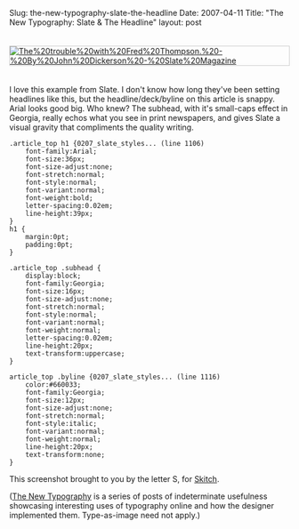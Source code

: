 Slug: the-new-typography-slate-the-headline
Date: 2007-04-11
Title: "The New Typography: Slate & The Headline"
layout: post

<a href="http://www.slate.com/id/2162844?nav=tap3"><img alt="The%20trouble%20with%20Fred%20Thompson.%20-%20By%20John%20Dickerson%20-%20Slate%20Magazine" class="at-xid-6a010534988cd3970b0120a5b36bc9970c" src="https://steveivy.typepad.com/.a/6a010534988cd3970b0120a5b36bc9970c-pi" style="border: 1px solid #ccc; margin: 20px 0;" /></a>

I love this example from Slate. I don&#39;t know how long they&#39;ve been setting headlines like this, but the headline/deck/byline on this article is snappy. Arial looks good big. Who knew? The subhead, with it&#39;s small-caps effect in Georgia, really echos what you see in print newspapers, and gives Slate a visual gravity that compliments the quality writing.

    .article_top h1 {0207_slate_styles... (line 1106)
        font-family:Arial;
        font-size:36px;
        font-size-adjust:none;
        font-stretch:normal;
        font-style:normal;
        font-variant:normal;
        font-weight:bold;
        letter-spacing:0.02em;
        line-height:39px;
    }
    h1 {
        margin:0pt;
        padding:0pt;
    }

    .article_top .subhead {
        display:block;
        font-family:Georgia;
        font-size:16px;
        font-size-adjust:none;
        font-stretch:normal;
        font-style:normal;
        font-variant:normal;
        font-weight:normal;
        letter-spacing:0.02em;
        line-height:20px;
        text-transform:uppercase;
    }

    article_top .byline {0207_slate_styles... (line 1116)
        color:#660033;
        font-family:Georgia;
        font-size:12px;
        font-size-adjust:none;
        font-stretch:normal;
        font-style:italic;
        font-variant:normal;
        font-weight:normal;
        line-height:20px;
        text-transform:none;
    }

This screenshot brought to you by the letter S, for [Skitch](http://plasq.com/skitch).

([The New Typography](http://redmonk.net/tags/thenewtypography) is a series of posts of indeterminate usefulness showcasing interesting uses of typography online and how the designer implemented them. Type-as-image need not apply.)
